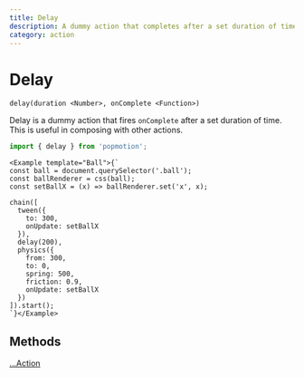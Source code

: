 ```yaml
---
title: Delay
description: A dummy action that completes after a set duration of time.
category: action
---
```


# Delay

`delay(duration <Number>, onComplete <Function>)`

Delay is a dummy action that fires `onComplete` after a set duration of time. This is useful in composing with other actions.

```javascript
import { delay } from 'popmotion';
```

```marksy
<Example template="Ball">{`
const ball = document.querySelector('.ball');
const ballRenderer = css(ball);
const setBallX = (x) => ballRenderer.set('x', x);

chain([
  tween({
    to: 300,
    onUpdate: setBallX
  }),
  delay(200),
  physics({
    from: 300,
    to: 0,
    spring: 500,
    friction: 0.9,
    onUpdate: setBallX
  })
]).start();
`}</Example>
```

## Methods

[...Action](/api/action)
